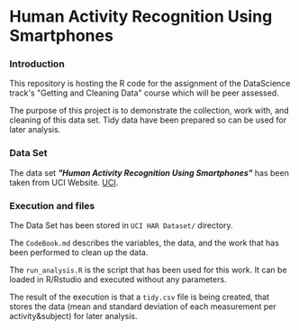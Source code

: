 Human Activity Recognition Using Smartphones
========================================================

### Introduction

This repository is hosting the R code for the assignment of the DataScience track's "Getting and Cleaning Data" course which will be peer assessed.

The purpose of this project is to demonstrate the collection, work with, and cleaning of this data set. Tidy data have been prepared so can be used for later analysis.

### Data Set

The data set ***"Human Activity Recognition Using Smartphones"*** has been taken from UCI Website. [UCI](http://archive.ics.uci.edu/ml/datasets/Human+Activity+Recognition+Using+Smartphones).

### Execution and files

The Data Set has been stored in `UCI HAR Dataset/` directory.

The `CodeBook.md` describes the variables, the data, and the work that has been performed to clean up the data.

The `run_analysis.R` is the script that has been used for this work. It can be loaded in R/Rstudio and executed without any parameters.

The result of the execution is that a `tidy.csv` file is being created, that stores the data (mean and standard deviation of each measurement per activity&subject) for later analysis.

